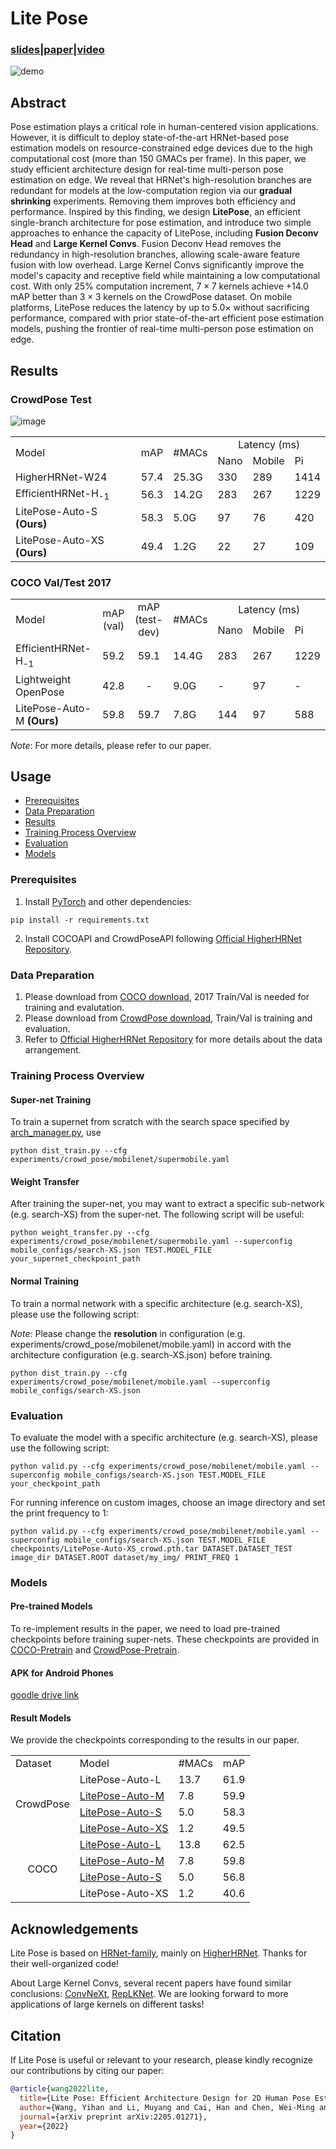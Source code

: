 # Lite Pose

### [slides](assets/LitePose-slides.pdf)|[paper](https://arxiv.org/abs/2205.01271)|[video](https://www.youtube.com/watch?v=TodvXYrswDI)

![demo](assets/LitePose-Mobile.gif)

## Abstract

Pose estimation plays a critical role in human-centered vision applications. However, it is difficult to deploy state-of-the-art HRNet-based pose estimation models on resource-constrained edge devices due to the high computational cost (more than 150 GMACs per frame). In this paper, we study efficient architecture design for real-time multi-person pose estimation on edge. We reveal that HRNet's high-resolution branches are redundant for models at the low-computation region via our **gradual shrinking** experiments. Removing them improves both efficiency and performance. Inspired by this finding, we design **LitePose**, an efficient single-branch architecture for pose estimation, and introduce two simple approaches to enhance the capacity of LitePose, including **Fusion Deconv Head** and **Large Kernel Convs**. Fusion Deconv Head  removes the redundancy in high-resolution branches, allowing scale-aware feature fusion with low overhead. Large Kernel Convs significantly improve the model's capacity and receptive field while maintaining a low computational cost. With only 25\% computation increment, $7\times7$ kernels achieve $+14.0$ mAP better than $3\times 3$ kernels on the CrowdPose dataset. On mobile platforms, LitePose reduces the latency by up to $5.0\times$ without sacrificing performance, compared with prior state-of-the-art efficient pose estimation models, pushing the frontier of real-time multi-person pose estimation on edge.

## Results


### CrowdPose Test

![image](assets/Figure-CrowdPose.png)

<table>
    <tr>
        <td rowspan="2">Model</td>
        <td rowspan="2">mAP</td>
        <td rowspan="2">#MACs</td>
        <td colspan="3" align="center">Latency (ms)</td>
    </tr>
    <tr>
        <td>Nano</td>
        <td>Mobile</td>
        <td>Pi</td>
    </tr>
    <tr>
        <td>HigherHRNet-W24</td>
        <td>57.4</td>
        <td>25.3G</td>
        <td>330</td>
        <td>289</td>
        <td>1414</td>
    </tr>
    <tr>
        <td>EfficientHRNet-H<sub>-1</sub></td>
        <td>56.3</td>
        <td>14.2G</td>
        <td>283</td>
        <td>267</td>
        <td>1229</td>
    </tr>
    <tr>
        <td>LitePose-Auto-S <b>(Ours)</b></td>
        <td>58.3</td>
        <td>5.0G</td>
        <td>97</td>
        <td>76</td>
        <td>420</td>
    </tr>
    <tr>
        <td>LitePose-Auto-XS <b>(Ours)</b></td>
        <td>49.4</td>
        <td>1.2G</td>
        <td>22</td>
        <td>27</td>
        <td>109</td>
    </tr>
</table>

### COCO Val/Test 2017

<table>
    <tr>
        <td rowspan="2">Model</td>
        <td rowspan="2" align="center">mAP<br>(val)</td>
        <td rowspan="2" align="center">mAP<br>(test-dev)</td>
        <td rowspan="2">#MACs</td>
        <td colspan="3" align="center">Latency (ms)</td>
    </tr>
    <tr>
        <td>Nano</td>
        <td>Mobile</td>
        <td>Pi</td>
    </tr>
    </tr>
        <td>EfficientHRNet-H<sub>-1</sub></td>
        <td>59.2</td>
        <td align="center">59.1</td>
        <td>14.4G</td>
        <td>283</td>
        <td>267</td>
        <td>1229</td>
    </tr>
    </tr>
        <td>Lightweight OpenPose</td>
        <td>42.8</td>
        <td align="center">-</td>
        <td>9.0G</td>
        <td>-</td>
        <td>97</td>
        <td>-</td>
    </tr>
    <tr>
        <td>LitePose-Auto-M <b>(Ours)</b></td>
        <td>59.8</td>
        <td align="center">59.7</td>
        <td>7.8G</td>
        <td>144</td>
        <td>97</td>
        <td>588</td>
    </tr>
</table>

*Note*: For more details, please refer to our paper.

## Usage

- [Prerequisites](#prerequisites)
- [Data Preparation](#data-preparation)
- [Results](#results)
- [Training Process Overview](#training-process-overview)
- [Evaluation](#evaluation)
- [Models](#models)

### Prerequisites

1. Install [PyTorch](https://pytorch.org/) and other dependencies:
```
pip install -r requirements.txt
```

2. Install COCOAPI and CrowdPoseAPI following [Official HigherHRNet Repository](https://github.com/HRNet/HigherHRNet-Human-Pose-Estimation).

### Data Preparation

1. Please download from [COCO download](http://cocodataset.org/#download), 2017 Train/Val is needed for training and evalutation.
2. Please download from [CrowdPose download](https://github.com/Jeff-sjtu/CrowdPose#dataset), Train/Val is training and evaluation.
3. Refer to [Official HigherHRNet Repository](https://github.com/HRNet/HigherHRNet-Human-Pose-Estimation) for more details about the data arrangement.

### Training Process Overview

#### Super-net Training

To train a supernet from scratch with the search space specified by [arch_manager.py](https://github.com/mit-han-lab/litepose-dev/blob/main/arch_manager.py), use

```
python dist_train.py --cfg experiments/crowd_pose/mobilenet/supermobile.yaml
```

#### Weight Transfer

After training the super-net, you may want to extract a specific sub-network (e.g. search-XS) from the super-net. The following script will be useful:

```
python weight_transfer.py --cfg experiments/crowd_pose/mobilenet/supermobile.yaml --superconfig mobile_configs/search-XS.json TEST.MODEL_FILE your_supernet_checkpoint_path
```

#### Normal Training

To train a normal network with a specific architecture (e.g. search-XS), please use the following script:

*Note*: Please change the **resolution** in configuration (e.g. experiments/crowd_pose/mobilenet/mobile.yaml) in accord with the architecture configuration (e.g. search-XS.json) before training.

```
python dist_train.py --cfg experiments/crowd_pose/mobilenet/mobile.yaml --superconfig mobile_configs/search-XS.json
```

### Evaluation

To evaluate the model with a specific architecture (e.g. search-XS), please use the following script:

```
python valid.py --cfg experiments/crowd_pose/mobilenet/mobile.yaml --superconfig mobile_configs/search-XS.json TEST.MODEL_FILE your_checkpoint_path
```
For running inference on custom images, choose an image directory and set the print frequency to 1:
```
python valid.py --cfg experiments/crowd_pose/mobilenet/mobile.yaml --superconfig mobile_configs/search-XS.json TEST.MODEL_FILE checkpoints/LitePose-Auto-XS_crowd.pth.tar DATASET.DATASET_TEST image_dir DATASET.ROOT dataset/my_img/ PRINT_FREQ 1
```
### Models

#### Pre-trained Models

To re-implement results in the paper, we need to load pre-trained checkpoints before training super-nets. These checkpoints are provided in [COCO-Pretrain](https://drive.google.com/file/d/18WOtQ6yi-pn69bAOeYojXMI7l8sZZG3p/view?usp=sharing) and [CrowdPose-Pretrain](https://drive.google.com/file/d/1fojt0DJA5WPg3IqdkGTpyOps4mdxpGn9/view?usp=sharing).

#### APK for Android Phones
[goodle drive link](https://drive.google.com/file/d/1qZIpFM4v0bGK4TzV5ohqP9i5dwgpB8d5/view?usp=sharing)

#### Result Models

We provide the checkpoints corresponding to the results in our paper.

<table>
    <tr>
        <td>Dataset</td>
        <td>Model</td>
        <td>#MACs</td>
        <td>mAP</td>
    </tr>
    <tr>
        <td rowspan="4" align="center">CrowdPose</td>
        <td>LitePose-Auto-L</td>
        <td>13.7</td>
        <td>61.9</td>
    </tr>
    <tr>
        <td><a href="https://drive.google.com/file/d/189VHaeFg3RkH2wBxm7iIM57cNVf7dN9y/view?usp=sharing">LitePose-Auto-M</a></td>
        <td>7.8</td>
        <td>59.9</td>
    </tr>
    <tr>
        <td><a href="https://drive.google.com/file/d/1kCmjJfrOScaGFDpguEadwxdyJ_ESoR5P/view?usp=sharing">LitePose-Auto-S</a></td>
        <td>5.0</td>
        <td>58.3</td>
    </tr>
    <tr>
        <td><a href="https://drive.google.com/file/d/1U3jIFEmPLbxSUhScZJv1JPAoiFboA8Y6/view?usp=sharing">LitePose-Auto-XS</a></td>
        <td>1.2</td>
        <td>49.5</td>
    </tr>
    <tr>
        <td rowspan="4" align="center">COCO</td>
        <td><a href="https://drive.google.com/file/d/1_zJCRaYMDK77wmaYul6bHb6_M5qlJ8zP/view?usp=sharing">LitePose-Auto-L</a></td>
        <td>13.8</td>
        <td>62.5</td>
    </tr>
    <tr>
        <td><a href="https://drive.google.com/file/d/1OIXIwE1VMSlWbDsZzYJU-qlIxPNAnBPh/view?usp=sharing">LitePose-Auto-M</a></td>
        <td>7.8</td>
        <td>59.8</td>
    </tr>
    <tr>
        <td><a href="https://drive.google.com/file/d/10NCT0UrQvMmTdjMLR7l-WvFBrvMofjXs/view?usp=sharing">LitePose-Auto-S</a></td>
        <td>5.0</td>
        <td>56.8</td>
    </tr>
    <tr>
        <td>LitePose-Auto-XS</td>
        <td>1.2</td>
        <td>40.6</td>
    </tr>
</table>

## Acknowledgements

Lite Pose is based on [HRNet-family](https://github.com/HRNet), mainly on [HigherHRNet](https://github.com/HRNet/HigherHRNet-Human-Pose-Estimation). Thanks for their well-organized code!

About Large Kernel Convs, several recent papers have found similar conclusions: [ConvNeXt](https://arxiv.org/abs/2201.03545), [RepLKNet](https://arxiv.org/abs/2203.06717). We are looking forward to more applications of large kernels on different tasks!

## Citation

If Lite Pose is useful or relevant to your research, please kindly recognize our contributions by citing our paper:

```bibtex
@article{wang2022lite,
  title={Lite Pose: Efficient Architecture Design for 2D Human Pose Estimation},
  author={Wang, Yihan and Li, Muyang and Cai, Han and Chen, Wei-Ming and Han, Song},
  journal={arXiv preprint arXiv:2205.01271},
  year={2022}
}
```
